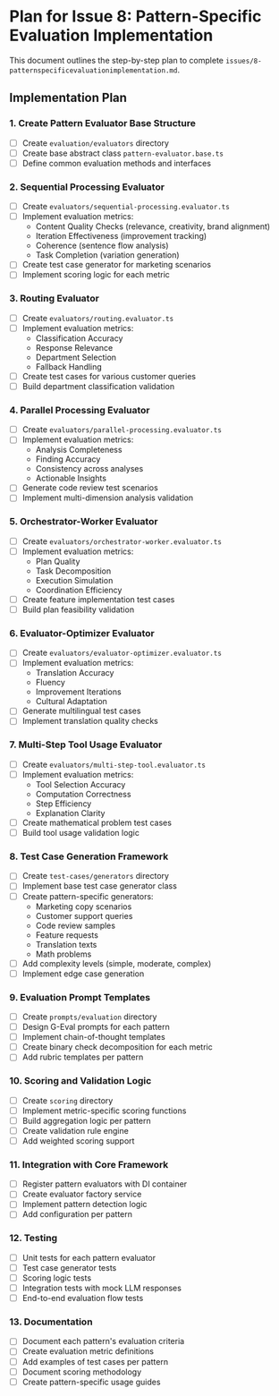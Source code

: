 # Plan for Issue 8: Pattern-Specific Evaluation Implementation

This document outlines the step-by-step plan to complete `issues/8-patternspecificevaluationimplementation.md`.

## Implementation Plan

### 1. Create Pattern Evaluator Base Structure
- [ ] Create `evaluation/evaluators` directory
- [ ] Create base abstract class `pattern-evaluator.base.ts`
- [ ] Define common evaluation methods and interfaces

### 2. Sequential Processing Evaluator
- [ ] Create `evaluators/sequential-processing.evaluator.ts`
- [ ] Implement evaluation metrics:
  - Content Quality Checks (relevance, creativity, brand alignment)
  - Iteration Effectiveness (improvement tracking)
  - Coherence (sentence flow analysis)
  - Task Completion (variation generation)
- [ ] Create test case generator for marketing scenarios
- [ ] Implement scoring logic for each metric

### 3. Routing Evaluator
- [ ] Create `evaluators/routing.evaluator.ts`
- [ ] Implement evaluation metrics:
  - Classification Accuracy
  - Response Relevance
  - Department Selection
  - Fallback Handling
- [ ] Create test cases for various customer queries
- [ ] Build department classification validation

### 4. Parallel Processing Evaluator
- [ ] Create `evaluators/parallel-processing.evaluator.ts`
- [ ] Implement evaluation metrics:
  - Analysis Completeness
  - Finding Accuracy
  - Consistency across analyses
  - Actionable Insights
- [ ] Generate code review test scenarios
- [ ] Implement multi-dimension analysis validation

### 5. Orchestrator-Worker Evaluator
- [ ] Create `evaluators/orchestrator-worker.evaluator.ts`
- [ ] Implement evaluation metrics:
  - Plan Quality
  - Task Decomposition
  - Execution Simulation
  - Coordination Efficiency
- [ ] Create feature implementation test cases
- [ ] Build plan feasibility validation

### 6. Evaluator-Optimizer Evaluator
- [ ] Create `evaluators/evaluator-optimizer.evaluator.ts`
- [ ] Implement evaluation metrics:
  - Translation Accuracy
  - Fluency
  - Improvement Iterations
  - Cultural Adaptation
- [ ] Generate multilingual test cases
- [ ] Implement translation quality checks

### 7. Multi-Step Tool Usage Evaluator
- [ ] Create `evaluators/multi-step-tool.evaluator.ts`
- [ ] Implement evaluation metrics:
  - Tool Selection Accuracy
  - Computation Correctness
  - Step Efficiency
  - Explanation Clarity
- [ ] Create mathematical problem test cases
- [ ] Build tool usage validation logic

### 8. Test Case Generation Framework
- [ ] Create `test-cases/generators` directory
- [ ] Implement base test case generator class
- [ ] Create pattern-specific generators:
  - Marketing copy scenarios
  - Customer support queries
  - Code review samples
  - Feature requests
  - Translation texts
  - Math problems
- [ ] Add complexity levels (simple, moderate, complex)
- [ ] Implement edge case generation

### 9. Evaluation Prompt Templates
- [ ] Create `prompts/evaluation` directory
- [ ] Design G-Eval prompts for each pattern
- [ ] Implement chain-of-thought templates
- [ ] Create binary check decomposition for each metric
- [ ] Add rubric templates per pattern

### 10. Scoring and Validation Logic
- [ ] Create `scoring` directory
- [ ] Implement metric-specific scoring functions
- [ ] Build aggregation logic per pattern
- [ ] Create validation rule engine
- [ ] Add weighted scoring support

### 11. Integration with Core Framework
- [ ] Register pattern evaluators with DI container
- [ ] Create evaluator factory service
- [ ] Implement pattern detection logic
- [ ] Add configuration per pattern

### 12. Testing
- [ ] Unit tests for each pattern evaluator
- [ ] Test case generator tests
- [ ] Scoring logic tests
- [ ] Integration tests with mock LLM responses
- [ ] End-to-end evaluation flow tests

### 13. Documentation
- [ ] Document each pattern's evaluation criteria
- [ ] Create evaluation metric definitions
- [ ] Add examples of test cases per pattern
- [ ] Document scoring methodology
- [ ] Create pattern-specific usage guides
